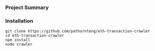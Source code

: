 ### Project Summary

### Installation
```bashp
git clone https://github.com/pathornteng/eth-transaction-crawler
cd eth-transaction-crawler
npm install
node crawler
```
